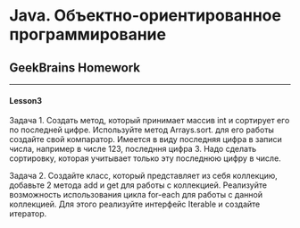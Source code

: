 # Java. Объектно-ориентированное программирование
## GeekBrains Homework

---

#### Lesson3

Задача 1. Создать метод, который принимает массив int и сортирует его по последней цифре. Используйте метод Arrays.sort. для его работы создайте свой компаратор. Имеется в виду последняя цифра в записи числа, например в числе 123, последння цифра 3. Надо сделать сортировку, которая учитывает только эту последнюю цифру в числе.

Задача 2. Создайте класс, который представляет из себя коллекцию, добавьте 2 метода add и get для работы с коллекцией. Реализуйте возможность использования цикла for-each для работы с данной коллекцией. Для этого реализуйте интерфейс Iterable и создайте итератор.
